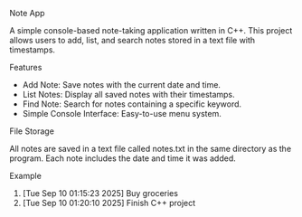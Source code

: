 Note App

A simple console-based note-taking application written in C++. This project allows users to add, list, and search notes stored in a text file with timestamps.

Features
  - Add Note: Save notes with the current date and time.
  - List Notes: Display all saved notes with their timestamps.
  - Find Note: Search for notes containing a specific keyword.
  - Simple Console Interface: Easy-to-use menu system.

File Storage

All notes are saved in a text file called notes.txt in the same directory as the program. Each note includes the date and time it was added.

Example
1. [Tue Sep 10 01:15:23 2025] Buy groceries
2. [Tue Sep 10 01:20:10 2025] Finish C++ project
